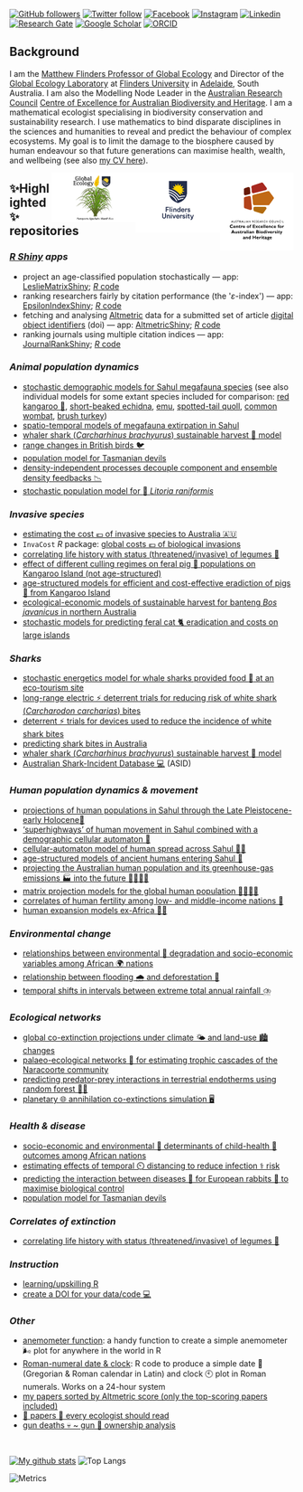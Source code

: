 <!--
**cjabradshaw/cjabradshaw** is a ✨ _special_ ✨ repository because its `README.md` (this file) appears on your GitHub profile.
-->

[![GitHub followers](https://img.shields.io/github/followers/cjabradshaw?label=Follow&style=flat-square&logo=github&logoColor=white&colorB=0C0504)](https://github.com/login?return_to=%2Fcjabradshaw)
[![Twitter follow](https://img.shields.io/twitter/follow/conservbytes?label=%20%40ConservBytes&style=flat-square&labelColor=2E7DEF&logo=twitter&logoColor=white&colorB=0D47A1)](https://twitter.com/conservbytes)
[![Facebook](https://img.shields.io/badge/-Facebook-blue.svg?style=flat-square&logo=facebook&logoColor=white&colorB=0E55DA&labelColor=210EDA)](https://www.facebook.com/conservbytes)
[![Instagram](https://img.shields.io/badge/-Instagram-red.svg?style=flat-square&logo=instagram&logoColor=white&colorB=C41230&labelColor=BA22F7)](https://www.instagram.com/cjabradshaw/)
[![Linkedin](https://img.shields.io/badge/-Linkedin-blue.svg?style=flat-square&logo=linkedin&logoColor=white&colorB=0E55DA&labelColor=210EDA)](https://www.linkedin.com/in/cjabradshaw/)
[![Research Gate](https://img.shields.io/badge/-Research%20Gate-green.svg?style=flat-square&logo=researchgate&logoColor=white&colorB=616161&labelColor=00BFA5)](https://www.researchgate.net/profile/Corey-Bradshaw)
[![Google Scholar](https://img.shields.io/badge/-Google%20Scholar-blue.svg?style=flat-square&logo=googlescholar&logoColor=white&colorB=2E7DEF&labelColor=2ECFEF)](https://scholar.google.com/citations?hl=en&user=1sO0O3wAAAAJ&view_op=list_works&sortby=pubdate)
[![ORCID](https://img.shields.io/badge/-ORCID-green.svg?style=flat-square&logo=orcid&logoColor=white&colorB=71DA0E&labelColor=0EDA11)](https://orcid.org/0000-0002-5328-7741)

## Background
I am the <a href="http://www.flinders.edu.au/people/corey.bradshaw">Matthew Flinders Professor of Global Ecology</a> and Director of the <a href="https://globalecologyflinders.com/">Global Ecology Laboratory</a> at <a href="http://www.flinders.edu.au">Flinders University</a> in <a href="https://www.google.com.au/maps/place/Adelaide+SA/@-35.0004451,138.3309765,10z/data=!3m1!4b1!4m5!3m4!1s0x6ab735c7c526b33f:0x4033654628ec640!8m2!3d-34.9284989!4d138.6007456">Adelaide</a>, South Australia. I am also the Modelling Node Leader in the <a href="http://www.arc.gov.au">Australian Research Council</a> <a href="http://EpicAustralia.org.au">Centre of Excellence for Australian Biodiversity and Heritage</a>. I am a mathematical ecologist specialising in biodiversity conservation and sustainability research. I use mathematics to bind disparate disciplines in the sciences and humanities to reveal and predict the behaviour of complex ecosystems. My goal is to limit the damage to the biosphere caused by human endeavour so that future generations can maximise health, wealth, and wellbeing (see also <a href="https://conservationbytes.com/corey-j-a-bradshaw/cv/">my CV here</a>).

[<img src="CABAH.png" alt="ARC Centre of Excellence for Australian Biodiversity and Heritage" width="130" align="right" />](http://EpicAustralia.org.au)
[<img src="Flinders_University_Logo_Stacked_RGB_Master.png" alt="Flinders University" width="150" align="right" />](http://www.flinders.edu.au)
[<img src="GEL Logo Kaurna New Transp.png" alt="Global Ecology Laboratory" width="150" align="right" />](http://GlobalEcologyFlinders.com)

## ✨Highlighted✨ repositories
### _<a href="https://www.shinyapps.io">R Shiny</a> apps_
- project an age-classified population stochastically — app: [LeslieMatrixShiny](https://cjabradshaw.shinyapps.io/LeslieMatrixShiny/); <a href="https://github.com/cjabradshaw/LeslieMatrixShiny"><em>R</em> code</a>
- ranking researchers fairly by citation performance (the '_ε_-index') — app: [EpsilonIndexShiny](https://cjabradshaw.shinyapps.io/epsilonIndex/); <a href="https://github.com/cjabradshaw/EpsilonIndexShiny"><em>R</em> code</a>
- fetching and analysing [Altmetric](https://www.altmetric.com/about-altmetrics/what-are-altmetrics/) data for a submitted set of article [digital object identifiers](https://www.doi.org/) (doi) — app: [AltmetricShiny](https://cjabradshaw.shinyapps.io/AltmetricShiny/); <a href="https://github.com/cjabradshaw/AltmetricShiny"><em>R</em> code</a>
- ranking journals using multiple citation indices — app: [JournalRankShiny](https://cjabradshaw.shinyapps.io/JournalRankShiny/); <a href="https://github.com/cjabradshaw/JournalRankShiny"><em>R</em> code</a>

### _Animal population dynamics_
- [stochastic demographic models for Sahul megafauna species](https://github.com/cjabradshaw/MegafaunaSusceptibility) (see also individual models for some extant species included for comparison: [red kangaroo 🦘](https://github.com/cjabradshaw/KangarooPopModel), [short-beaked echidna](https://github.com/cjabradshaw/EchidnaPopModel), [emu](https://github.com/cjabradshaw/EmuPopModel), [spotted-tail quoll](https://github.com/cjabradshaw/SpottedTailQuollModel), [common wombat](https://github.com/cjabradshaw/WombatPopModel), [brush turkey](https://github.com/cjabradshaw/BrushTurkeyPopModel))
- [spatio-temporal models of megafauna extirpation in Sahul](https://github.com/cjabradshaw/SEOZ_megafauna_extirpation)
- [whaler shark (_Carcharhinus brachyurus_) sustainable harvest 🎣 model](https://github.com/cjabradshaw/WhalerSharkModel)
- [range changes in British birds 🐦](https://github.com/cjabradshaw/BritishBirdsRangeChange)
- [population model for Tasmanian devils](https://github.com/cjabradshaw/devilpopmodel)
- [density-independent processes decouple component and ensemble density feedbacks 📉](https://github.com/cjabradshaw/DensityFeedbackSims)
- [stochastic population model for :frog: <em>Litoria raniformis</em>](https://github.com/cjabradshaw/RiverRegulation_Frog_PopModel)

### _Invasive species_
- [estimating the cost 💶 of invasive species to Australia 🇦🇺](https://github.com/cjabradshaw/InvasiveSppCostsAustralia)
- <code>InvaCost</code> <em>R</em> package: [global costs 💶 of biological invasions](https://github.com/cjabradshaw/invacost)
- [correlating life history with status (threatened/invasive) of legumes 🌱](https://github.com/cjabradshaw/legumeStatus)
- [effect of different culling regimes on feral pig 🐖 populations on Kangaroo Island (not age-structured)](https://github.com/cjabradshaw/KIpigCull)
- [age-structured models for efficient and cost-effective eradiction of pigs 🐖 from Kangaroo Island](https://github.com/cjabradshaw/KIPigEradication)
- [ecological-economic models of sustainable harvest for banteng <em>Bos javanicus</em> in northern Australia](https://github.com/cjabradshaw/bantengharvest)
- [stochastic models for predicting feral cat 🐈 eradication and costs on large islands](https://github.com/cjabradshaw/FeralCatEradication)

### _Sharks_
- [stochastic energetics model for whale sharks provided food :fried_shrimp: at an eco-tourism site](https://github.com/cjabradshaw/WhaleSharkEnergeticsModel)
- [long-range electric ⚡ deterrent trials for reducing risk of white shark (_Carcharodon carcharias_) bites](https://github.com/cjabradshaw/Long-range-electric-deterrents-testing)
- [deterrent ⚡ trials for devices used to reduce the incidence of white shark bites](https://github.com/cjabradshaw/whitesharkdeterrents)
- [predicting shark bites in Australia](https://github.com/cjabradshaw/sharkbite)
- [whaler shark (_Carcharhinus brachyurus_) sustainable harvest 🎣 model](https://github.com/cjabradshaw/WhalerSharkModel)
- [Australian Shark-Incident Database 💻](https://github.com/cjabradshaw/AustralianSharkIncidentDatabase) (ASID)

### _Human population dynamics & movement_
- [projections of human populations in Sahul through the Late Pleistocene-early Holocene🚶‍](https://github.com/cjabradshaw/SahulLGMhuman)
- [‘superhighways’ of human movement in Sahul combined with a demographic cellular automaton 🚶‍](https://github.com/cjabradshaw/SuperhighwaysSpreadModel)
- [cellular-automaton model of human spread across Sahul 🚶‍♀️](https://github.com/cjabradshaw/SahulHumanSpread)
- [age-structured models of ancient humans entering Sahul 🚣](https://github.com/cjabradshaw/SahulHuman)
- [projecting the Australian human population and its greenhouse-gas emissions 🏭 into the future 👨‍👩‍👧‍👧](https://github.com/cjabradshaw/AusHumanProjection)
- [matrix projection models for the global human population 👨‍👩‍👧‍👧](https://github.com/cjabradshaw/globalhumanmodel)
- [correlates of human fertility among low- and middle-income nations 👶](https://github.com/cjabradshaw/humanfertility)
- [human expansion models ex-Africa 🚶‍♂️](https://github.com/cjabradshaw/HumanGlobalExpansion)

### _Environmental change_
- [relationships between environmental 🥬 degradation and socio-economic variables among African 🌍 nations](https://github.com/cjabradshaw/EnvironRankAfrica)
- [relationship between flooding 🌧️ and deforestation 🌳](https://github.com/cjabradshaw/forestsfloods)
- [temporal shifts in intervals between extreme total annual rainfall ⛈️](https://github.com/cjabradshaw/precipExtremes)

### _Ecological networks_
- [global co-extinction projections under climate 🌤️ and land-use 🏙️ changes](https://github.com/cjabradshaw/global_coextinctions)
- [palaeo-ecological networks 🔗 for estimating trophic cascades of the Naracoorte community](https://github.com/cjabradshaw/Inferring-networks-and-modelling-trophic-cascades)
- [predicting predator-prey interactions in terrestrial endotherms using random forest 🌲🌳](https://github.com/cjabradshaw/random-forests-for-predicting-predator-prey-interactions-in-terrestrial-vertebrates)
- [planetary 🌐 annihilation co-extinctions simulation 🖥️](https://github.com/cjabradshaw/co-extinctions)

### _Health & disease_
- [socio-economic and environmental 🚰 determinants of child-health 🧒 outcomes among African nations](https://github.com/cjabradshaw/AfricaChildHealth)
- [estimating effects of temporal ⏲️ distancing to reduce infection ⚕️ risk](https://github.com/cjabradshaw/COVID19distancing)
- [predicting the interaction between diseases 🦠 for European rabbits 🐇 to maximise biological control](https://github.com/cjabradshaw/rabbitdisease)
- [population model for Tasmanian devils](https://github.com/cjabradshaw/devilpopmodel)

### _Correlates of extinction_
- [correlating life history with status (threatened/invasive) of legumes 🌱](https://github.com/cjabradshaw/legumeStatus)

### _Instruction_
- [learning/upskilling R](https://github.com/CABAH/learningRresources)
- [create a DOI for your data/code 💻](https://github.com/CABAH/assignDOI)

### _Other_
- [anemometer function](https://github.com/cjabradshaw/Anemometer): a handy function to create a simple anemometer 🌬️ plot for anywhere in the world in R
- [Roman-numeral date & clock](https://github.com/cjabradshaw/RomanClockCalendar): R code to produce a simple date 📆 (Gregorian & Roman calendar in Latin) and clock 🕙 plot in Roman numerals. Works on a 24-hour system
- [my papers sorted by Altmetric score (only the top-scoring papers included)](https://cjabradshaw.github.io/AltmetricBradshaw/)
- [💯 papers 📖 every ecologist should read](https://github.com/cjabradshaw/HIPE)
- [gun deaths 💀 ~ gun 🔫 ownership analysis](https://github.com/cjabradshaw/guns)

<br>

[![My github stats](https://github-readme-stats.vercel.app/api?username=cjabradshaw&count_private=true&show_icons=true&theme=default)](https://github.com/anuraghazra/github-readme-stats)
![Top Langs](https://github-readme-stats.vercel.app/api/top-langs/?username=cjabradshaw&langs_count=4&layout=compact&theme=default)

![Metrics](https://metrics.lecoq.io/cjabradshaw?template=classic&config.timezone=Australia%2FAdelaide)

